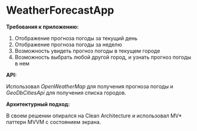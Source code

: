 # WeatherForecastApp

**Требования к приложению:**
1. Отображение прогноза погоды за текущий день
2. Отображение прогноза погоды за неделю
3. Возможность увидеть прогноз погоды в текущем городе
4. Возможность выбрать любой другой город, и узнать прогноз погоды в нем



**API:**

Использовал *OpenWeatherMap* для получения прогноза погоды и *GeoDbCitiesApi* для получения списка городов.



**Архитектурный подход:**

В своем решении опирался на Clean Architecture и использовал MV* паттерн MVVM с состоянием экрана.
